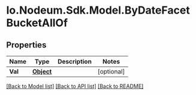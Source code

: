 # Io.Nodeum.Sdk.Model.ByDateFacetBucketAllOf
## Properties

Name | Type | Description | Notes
------------ | ------------- | ------------- | -------------
**Val** | [**Object**](.md) |  | [optional] 

[[Back to Model list]](../README.md#documentation-for-models) [[Back to API list]](../README.md#documentation-for-api-endpoints) [[Back to README]](../README.md)

